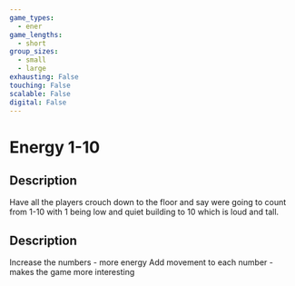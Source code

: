 ```yaml
---
game_types:
  - ener
game_lengths:
  - short
group_sizes:
  - small
  - large
exhausting: False
touching: False
scalable: False
digital: False
---
```

# Energy 1-10

## Description
Have all the players crouch down to the floor and say were going to count from 1-10 with 1 being low and quiet building to 10 which is loud and tall.

## Description
Increase the numbers - more energy
Add movement to each number - makes the game more interesting
